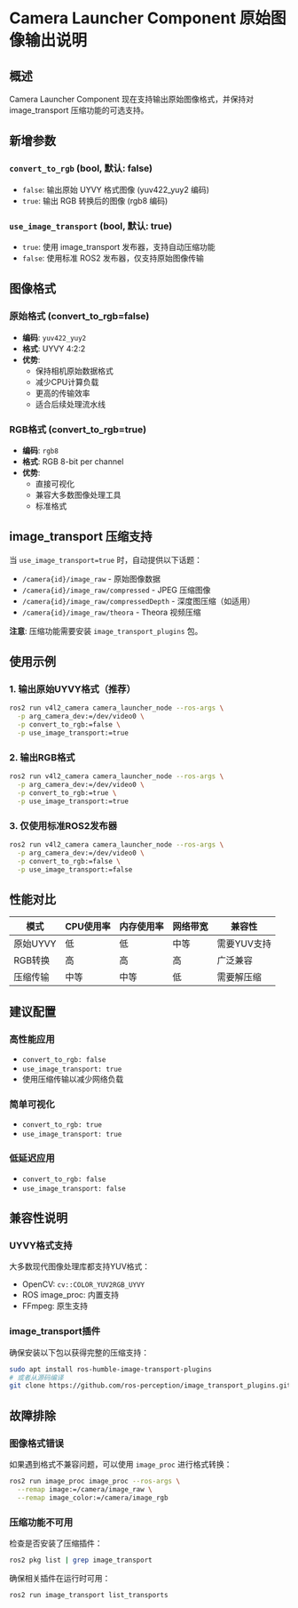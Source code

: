 # Camera Launcher Component 原始图像输出说明

## 概述

Camera Launcher Component 现在支持输出原始图像格式，并保持对 image_transport 压缩功能的可选支持。

## 新增参数

### `convert_to_rgb` (bool, 默认: false)
- `false`: 输出原始 UYVY 格式图像 (yuv422_yuy2 编码)
- `true`: 输出 RGB 转换后的图像 (rgb8 编码)

### `use_image_transport` (bool, 默认: true)
- `true`: 使用 image_transport 发布器，支持自动压缩功能
- `false`: 使用标准 ROS2 发布器，仅支持原始图像传输

## 图像格式

### 原始格式 (convert_to_rgb=false)
- **编码**: `yuv422_yuy2`
- **格式**: UYVY 4:2:2
- **优势**: 
  - 保持相机原始数据格式
  - 减少CPU计算负载
  - 更高的传输效率
  - 适合后续处理流水线

### RGB格式 (convert_to_rgb=true)
- **编码**: `rgb8`
- **格式**: RGB 8-bit per channel
- **优势**:
  - 直接可视化
  - 兼容大多数图像处理工具
  - 标准格式

## image_transport 压缩支持

当 `use_image_transport=true` 时，自动提供以下话题：

- `/camera{id}/image_raw` - 原始图像数据
- `/camera{id}/image_raw/compressed` - JPEG 压缩图像
- `/camera{id}/image_raw/compressedDepth` - 深度图压缩（如适用）
- `/camera{id}/image_raw/theora` - Theora 视频压缩

**注意**: 压缩功能需要安装 `image_transport_plugins` 包。

## 使用示例

### 1. 输出原始UYVY格式（推荐）
```bash
ros2 run v4l2_camera camera_launcher_node --ros-args \
  -p arg_camera_dev:=/dev/video0 \
  -p convert_to_rgb:=false \
  -p use_image_transport:=true
```

### 2. 输出RGB格式
```bash
ros2 run v4l2_camera camera_launcher_node --ros-args \
  -p arg_camera_dev:=/dev/video0 \
  -p convert_to_rgb:=true \
  -p use_image_transport:=true
```

### 3. 仅使用标准ROS2发布器
```bash
ros2 run v4l2_camera camera_launcher_node --ros-args \
  -p arg_camera_dev:=/dev/video0 \
  -p convert_to_rgb:=false \
  -p use_image_transport:=false
```

## 性能对比

| 模式 | CPU使用率 | 内存使用率 | 网络带宽 | 兼容性 |
|------|-----------|------------|----------|---------|
| 原始UYVY | 低 | 低 | 中等 | 需要YUV支持 |
| RGB转换 | 高 | 高 | 高 | 广泛兼容 |
| 压缩传输 | 中等 | 中等 | 低 | 需要解压缩 |

## 建议配置

### 高性能应用
- `convert_to_rgb: false`
- `use_image_transport: true`
- 使用压缩传输以减少网络负载

### 简单可视化
- `convert_to_rgb: true`
- `use_image_transport: true`

### 低延迟应用
- `convert_to_rgb: false`
- `use_image_transport: false`

## 兼容性说明

### UYVY格式支持
大多数现代图像处理库都支持YUV格式：
- OpenCV: `cv::COLOR_YUV2RGB_UYVY`
- ROS image_proc: 内置支持
- FFmpeg: 原生支持

### image_transport插件
确保安装以下包以获得完整的压缩支持：
```bash
sudo apt install ros-humble-image-transport-plugins
# 或者从源码编译
git clone https://github.com/ros-perception/image_transport_plugins.git
```

## 故障排除

### 图像格式错误
如果遇到格式不兼容问题，可以使用 `image_proc` 进行格式转换：
```bash
ros2 run image_proc image_proc --ros-args \
  --remap image:=/camera/image_raw \
  --remap image_color:=/camera/image_rgb
```

### 压缩功能不可用
检查是否安装了压缩插件：
```bash
ros2 pkg list | grep image_transport
```

确保相关插件在运行时可用：
```bash
ros2 run image_transport list_transports
```
